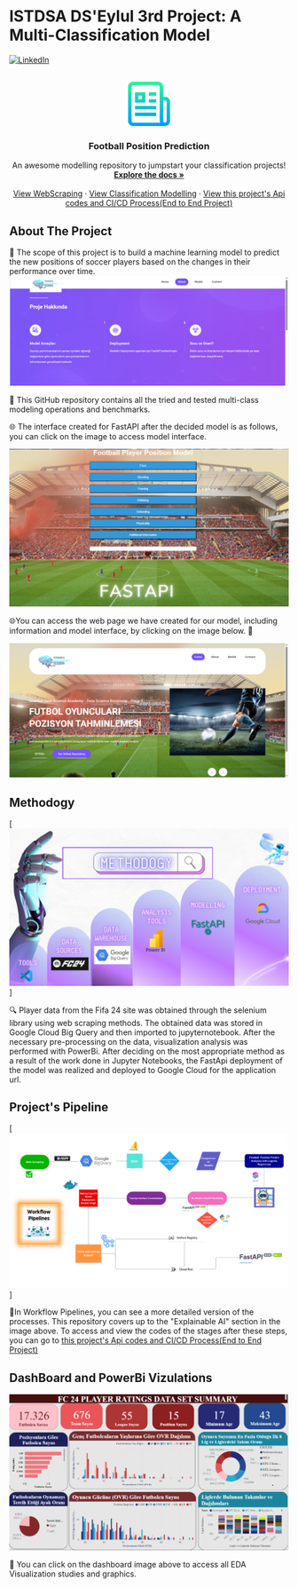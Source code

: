 # ISTDSA DS'Eylul 3rd Project: A Multi-Classification Model

[![LinkedIn](https://img.shields.io/badge/-LinkedIn-0077B5?style=flat-square&labelColor=0077B5&logo=LinkedIn&logoColor=white&link=www.linkedin.com/in/gözde-ceren-yıldız
)](www.linkedin.com/in/gözde-ceren-yıldız)


<!-- PROJECT LOGO -->
<br />
<div align="center">
  <a href="https://github.com/othneildrew/Best-README-Template">
    <img src="images/logo.png" alt="Logo" width="80" height="80">
  </a>

  <h3 align="center">Football Position Prediction</h3>

  <p align="center">
    An awesome modelling repository to jumpstart your classification  projects!
    <br />
    <a href="https://github.com/gozdecerenyildiz/Proje3"><strong>Explore the docs »</strong></a>
    <br />
    <br />
    <a href="https://github.com/gozdecerenyildiz/Proje3/tree/main/SELEN%C4%B0UM">View WebScraping</a>
    ·
    <a href="https://github.com/gozdecerenyildiz/Proje3/tree/main/classification">View Classification Modelling</a>
    ·
    <a href="">View this project's Api codes and CI/CD Process(End to End Project)</a>
  </p>
</div>



<!-- ABOUT THE PROJECT -->
## About The Project
📝 The scope of this project is to build a machine learning model to predict the new positions of soccer players based on the changes in their performance over time.
[![Product Name Screen Shot][about]](https://multiclassificationmodel-ij43nguuba-uc.a.run.app/about.html)


📝 This GitHub repository contains all the tried and tested multi-class modeling operations and benchmarks.

🌐 The interface created for FastAPI after the decided model is as follows, you can click on the image to access model interface.

[![Product Name Screen Shot][interface]](https://multiclassificationmodel-ij43nguuba-uc.a.run.app/model.html)

🌐You can access the web page we have created for our model, including information and model interface, by clicking on the image below. 🙂

[![Product Name Screen Shot][product-screenshot]](https://multiclassificationmodel-ij43nguuba-uc.a.run.app/)


## Methodogy

[![Product Name Screen Shot][methodogy]]

🔍 Player data from the Fifa 24 site was obtained through the selenium library using web scraping methods. The obtained data was stored in Google Cloud Big Query and then imported to jupyternotebook. After the necessary pre-processing on the data, visualization analysis was performed with PowerBi. After deciding on the most appropriate method as a result of the work done in Jupyter Notebooks, the FastApi deployment of the model was realized and deployed to Google Cloud for the application url.

## Project's Pipeline

[![Product Name Screen Shot][pipeline]]

📝In Workflow Pipelines, you can see a more detailed version of the processes. This repository covers up to the "Explainable AI" section in the image above. To access and view the codes of the stages after these steps, you can go to <a href="https://github.com/busrasulukan/FootballPositionPredict_EndtoEnd_Project">this project's Api codes and CI/CD Process(End to End Project)</a>




## DashBoard and PowerBi Vizulations

[![Product Name Screen Shot][dashboard]](https://github.com/gozdecerenyildiz/Proje3/blob/main/classification/Classification_Vizulation2%20(2).pbix)

📝 You can click on the dashboard image above to access all EDA Visualization studies and graphics.


<!-- MARKDOWN LINKS & IMAGES -->

[linkedin-shield]: https://img.shields.io/badge/-LinkedIn-black.svg?style=for-the-badge&logo=linkedin&colorB=555
[linkedin-url]:https://github.com/gozdecerenyildiz
[product-screenshot]: images/screenshot.png
[methodogy]: images/methodology.png
[pipeline]: images/pipelines.png
[dashboard]: images/dashboard.png
[interface]:images/interface.png
[about]: images/about.png










